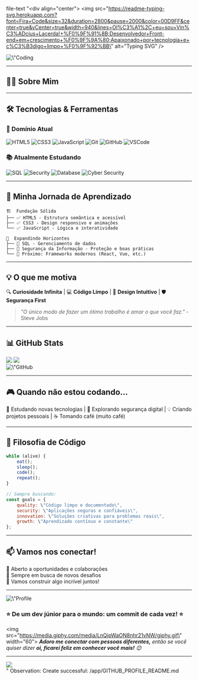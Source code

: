 file-text "<div align=\"center\">
  <img src=\"https://readme-typing-svg.herokuapp.com?font=Fira+Code&size=32&duration=2800&pause=2000&color=00D9FF&center=true&vCenter=true&width=940&lines=Ol%C3%A1%2C+eu+sou+Vin%C3%ADcius+Lacerda!+%F0%9F%91%8B;Desenvolvedor+Front-end+em+crescimento+%F0%9F%9A%80;Apaixonado+por+tecnologia+e+c%C3%B3digo+limpo+%F0%9F%92%BB\" alt=\"Typing SVG\" />
</div>

<div align=\"center\">
  <img src=\"https://media.giphy.com/media/qgQUggAC3Pfv687qPC/giphy.gif\" width=\"500\" alt=\"Coding gif\"/>
</div>

---

## 🧑‍💻 Sobre Mim




---

## 🛠️ Tecnologias & Ferramentas

### 💪 Domínio Atual

<div align=\"center\">
  
![HTML5](https://img.shields.io/badge/HTML5-E34F26?style=for-the-badge&logo=html5&logoColor=white)
![CSS3](https://img.shields.io/badge/CSS3-1572B6?style=for-the-badge&logo=css3&logoColor=white)
![JavaScript](https://img.shields.io/badge/JavaScript-F7DF1E?style=for-the-badge&logo=javascript&logoColor=black)
![Git](https://img.shields.io/badge/GIT-E44C30?style=for-the-badge&logo=git&logoColor=white)
![GitHub](https://img.shields.io/badge/GitHub-100000?style=for-the-badge&logo=github&logoColor=white)
![VSCode](https://img.shields.io/badge/Visual_Studio_Code-0078D4?style=for-the-badge&logo=visual%20studio%20code&logoColor=white)

</div>

### 📚 Atualmente Estudando

<div align=\"center\">

![SQL](https://img.shields.io/badge/SQL-4479A1?style=for-the-badge&logo=mysql&logoColor=white)
![Security](https://img.shields.io/badge/Segurança_da_Informação-00D9FF?style=for-the-badge&logo=security&logoColor=white)
![Database](https://img.shields.io/badge/Database-003B57?style=for-the-badge&logo=database&logoColor=white)
![Cyber Security](https://img.shields.io/badge/Cyber_Security-FF6B35?style=for-the-badge&logo=hackaday&logoColor=white)

</div>

---

## 🎯 Minha Jornada de Aprendizado

```
🏗️  Fundação Sólida
├── ✅ HTML5 - Estrutura semântica e acessível
├── ✅ CSS3 - Design responsivo e animações
└── ✅ JavaScript - Lógica e interatividade

🚀  Expandindo Horizontes
├── 📖 SQL - Gerenciamento de dados
├── 📖 Segurança da Informação - Proteção e boas práticas
└── 🎯 Próximo: Frameworks modernos (React, Vue, etc.)
```

---

## 💡 O que me motiva

<div align=\"center\">
  
  🔍 **Curiosidade Infinita** | 💻 **Código Limpo** | 🎨 **Design Intuitivo** | 🛡️ **Segurança First**
  
</div>

> *\"O único modo de fazer um ótimo trabalho é amar o que você faz.\"* - Steve Jobs

---

## 📊 GitHub Stats

<div align=\"center\">
  <img height=\"180em\" src=\"https://github-readme-stats.vercel.app/api?username=viniciuslacerdadev&show_icons=true&theme=tokyonight&include_all_commits=true&count_private=true\"/>
  <img height=\"180em\" src=\"https://github-readme-stats.vercel.app/api/top-langs/?username=viniciuslacerdadev&layout=compact&langs_count=7&theme=tokyonight\"/>
</div>

<div align=\"center\">
  <img src=\"https://github-readme-streak-stats.herokuapp.com/?user=viniciuslacerdadev&theme=tokyonight\" alt=\"GitHub Streak\"/>
</div>

---

## 🎮 Quando não estou codando...

<div align=\"center\">
  
  📖 Estudando novas tecnologias | 🔐 Explorando segurança digital | 💡 Criando projetos pessoais | ☕ Tomando café (muito café)
  
</div>

---

## 🌟 Filosofia de Código

```javascript
while (alive) {
    eat();
    sleep();
    code();
    repeat();
}

// Sempre buscando:
const goals = {
    quality: \"Código limpo e documentado\",
    security: \"Aplicações seguras e confiáveis\",
    innovation: \"Soluções criativas para problemas reais\",
    growth: \"Aprendizado contínuo e constante\"
};
```

---

## 📫 Vamos nos conectar!

<div align=\"center\">
  
  💼 Aberto a oportunidades e colaborações  
  🚀 Sempre em busca de novos desafios  
  🤝 Vamos construir algo incrível juntos!
  
</div>

---

<div align=\"center\">
  <img src=\"https://komarev.com/ghpvc/?username=viniciuslacerdadev&color=00D9FF&style=for-the-badge&label=VISUALIZAÇÕES+DO+PERFIL\" alt=\"Profile views\"/>
</div>

<div align=\"center\">
  
  ### ⭐ De um dev júnior para o mundo: um commit de cada vez! ⭐
  
  <img src=\"https://media.giphy.com/media/LnQjpWaON8nhr21vNW/giphy.gif\" width=\"60\"> <em><b>Adoro me conectar com pessoas diferentes,</b> então se você quiser dizer <b>oi, ficarei feliz em conhecer você mais!</b> 😊</em>
  
</div>

---

<div align=\"center\">
  <img src=\"https://capsule-render.vercel.app/api?type=waving&color=gradient&height=100&section=footer\"/>
</div>
"
Observation: Create successful: /app/GITHUB_PROFILE_README.md
